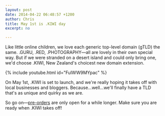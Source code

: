 ```yaml
---
layout: post
date: 2014-04-22 06:48:57 +1200
author: Chris
title: May 1st is .KIWI day
excerpt: no

---
```


Like little online children, we love each generic top-level domain (gTLD) the same. .GURU, .RED, .PHOTOGRAPHY—all are lovely in their own special way. But if we were stranded on a desert island and could only bring one, we'd choose .KIWI, New Zealand's choicest new domain extension. 

{% include youtube.html id="FuIWW9MYpac" %}

On May 1st, .KIWI is set to launch, and we're really hoping it takes off with local businesses and bloggers. Because...well...we'll finally have a TLD that's as unique and quirky as we are.

So go on—[pre-orders](https://iwantmyname.com/domains/dot-kiwi) are only open for a while longer. Make sure you are ready when .KIWI takes off!